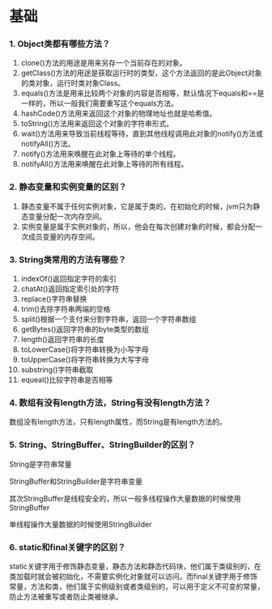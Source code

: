 # 基础

### 1. Object类都有哪些方法？

1. clone()方法的用途是用来另存一个当前存在的对象。
2. getClass()方法的用途是获取运行时的类型，这个方法返回的是此Object对象的类对象，运行时类对象Class。
3. equals()方法是用来比较两个对象的内容是否相等，默认情况下equals和==是一样的，所以一般我们需要重写这个equals方法。
4. hashCode()方法用来返回这个对象的物理地址也就是哈希值。
5. toString()方法用来返回这个对象的字符串形式。
6. wait()方法用来导致当前线程等待，直到其他线程调用此对象的notify()方法或notifyAll()方法。
7. notify()方法用来唤醒在此对象上等待的单个线程。
8. notifyAll()方法用来唤醒在此对象上等待的所有线程。

### 2. 静态变量和实例变量的区别？

1. 静态变量不属于任何实例对象，它是属于类的，在初始化的时候，jvm只为静态变量分配一次内存空间。
2. 实例变量是属于实例对象的，所以，他会在每次创建对象的时候，都会分配一次成员变量的内存空间。

### 3. String类常用的方法有哪些？

1. indexOf()返回指定字符的索引
2. chatAt()返回指定索引处的字符
3. replace()字符串替换
4. trim()去除字符串两端的空格
5. split()根据一个支付来分割字符串，返回一个字符串数组
6. getBytes()返回字符串的byte类型的数组
7. length()返回字符串的长度
8. toLowerCase()将字符串转换为小写字母
9. toUpperCase()将字符串转换为大写字母
10. substring()字符串截取
11. equeal()比较字符串是否相等

### 4. 数组有没有length方法，String有没有length方法？

数组没有length方法，只有length属性，而String是有length方法的。

### 5. String、StringBuffer、StringBuilder的区别？

 String是字符串常量

StringBuffer和StringBuilder是字符串变量

其次StringBuffer是线程安全的，所以一般多线程操作大量数据的时候使用StringBuffer

单线程操作大量数据的时候使用StringBuilder

### 6. static和final关键字的区别？

static关键字用于修饰静态变量，静态方法和静态代码块，他们属于类级别的，在类加载时就会被初始化，不需要实例化对象就可以访问。而final关键字用于修饰常量，方法和类，他们属于实例级别或者类级别的，可以用于定义不可变的常量，防止方法被重写或者防止类被继承。



